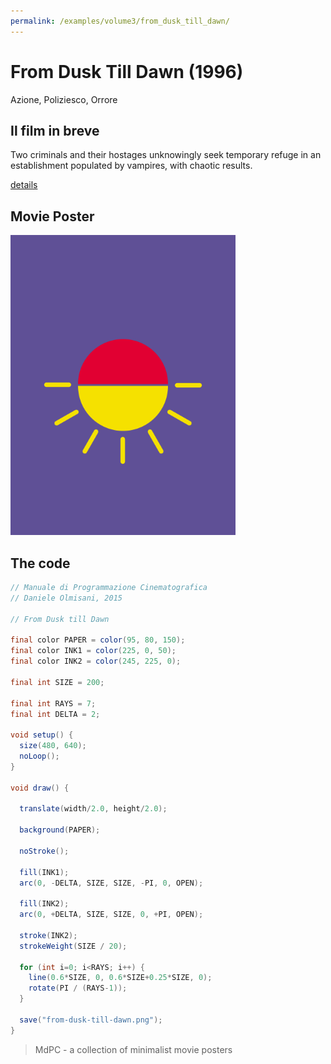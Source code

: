 ```yaml
---
permalink: /examples/volume3/from_dusk_till_dawn/
---
```

# From Dusk Till Dawn (1996)

Azione, Poliziesco, Orrore

## Il film in breve
Two criminals and their hostages unknowingly seek temporary refuge in an establishment populated by vampires, with chaotic results.

[details](https://www.imdb.com/title/tt0116367/)

## Movie Poster
<img src="from-dusk-till-dawn.png"  width="360px" title="From Dusk Till Dawn">


## The code
```java
// Manuale di Programmazione Cinematografica
// Daniele Olmisani, 2015

// From Dusk till Dawn

final color PAPER = color(95, 80, 150);
final color INK1 = color(225, 0, 50);
final color INK2 = color(245, 225, 0);

final int SIZE = 200;

final int RAYS = 7;
final int DELTA = 2;

void setup() {
  size(480, 640);
  noLoop();
}

void draw() {
  
  translate(width/2.0, height/2.0);
  
  background(PAPER);
  
  noStroke();
  
  fill(INK1);
  arc(0, -DELTA, SIZE, SIZE, -PI, 0, OPEN);
  
  fill(INK2);
  arc(0, +DELTA, SIZE, SIZE, 0, +PI, OPEN);
  
  stroke(INK2);
  strokeWeight(SIZE / 20);
  
  for (int i=0; i<RAYS; i++) {
    line(0.6*SIZE, 0, 0.6*SIZE+0.25*SIZE, 0);
    rotate(PI / (RAYS-1));
  }
  
  save("from-dusk-till-dawn.png");
}
```

> MdPC - a collection of minimalist movie posters
